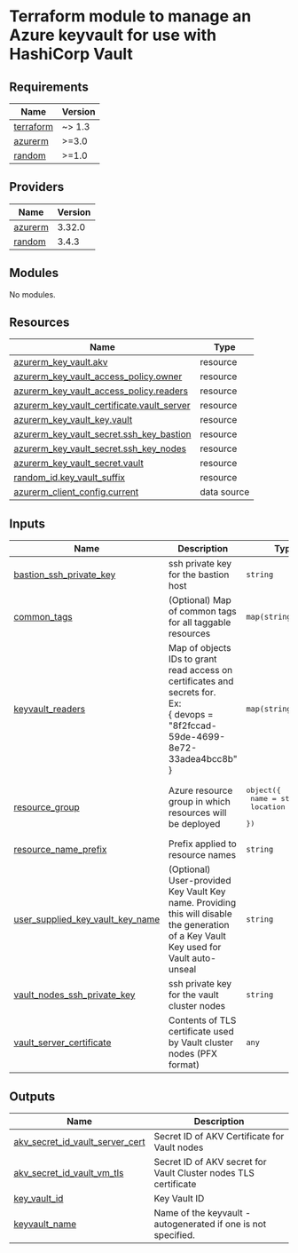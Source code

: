 # Terraform module to manage an Azure keyvault for use with HashiCorp Vault
<!-- BEGIN_TF_DOCS -->
## Requirements

| Name | Version |
|------|---------|
| <a name="requirement_terraform"></a> [terraform](#requirement\_terraform) | ~> 1.3 |
| <a name="requirement_azurerm"></a> [azurerm](#requirement\_azurerm) | >=3.0 |
| <a name="requirement_random"></a> [random](#requirement\_random) | >=1.0 |

## Providers

| Name | Version |
|------|---------|
| <a name="provider_azurerm"></a> [azurerm](#provider\_azurerm) | 3.32.0 |
| <a name="provider_random"></a> [random](#provider\_random) | 3.4.3 |

## Modules

No modules.

## Resources

| Name | Type |
|------|------|
| [azurerm_key_vault.akv](https://registry.terraform.io/providers/hashicorp/azurerm/latest/docs/resources/key_vault) | resource |
| [azurerm_key_vault_access_policy.owner](https://registry.terraform.io/providers/hashicorp/azurerm/latest/docs/resources/key_vault_access_policy) | resource |
| [azurerm_key_vault_access_policy.readers](https://registry.terraform.io/providers/hashicorp/azurerm/latest/docs/resources/key_vault_access_policy) | resource |
| [azurerm_key_vault_certificate.vault_server](https://registry.terraform.io/providers/hashicorp/azurerm/latest/docs/resources/key_vault_certificate) | resource |
| [azurerm_key_vault_key.vault](https://registry.terraform.io/providers/hashicorp/azurerm/latest/docs/resources/key_vault_key) | resource |
| [azurerm_key_vault_secret.ssh_key_bastion](https://registry.terraform.io/providers/hashicorp/azurerm/latest/docs/resources/key_vault_secret) | resource |
| [azurerm_key_vault_secret.ssh_key_nodes](https://registry.terraform.io/providers/hashicorp/azurerm/latest/docs/resources/key_vault_secret) | resource |
| [azurerm_key_vault_secret.vault](https://registry.terraform.io/providers/hashicorp/azurerm/latest/docs/resources/key_vault_secret) | resource |
| [random_id.key_vault_suffix](https://registry.terraform.io/providers/hashicorp/random/latest/docs/resources/id) | resource |
| [azurerm_client_config.current](https://registry.terraform.io/providers/hashicorp/azurerm/latest/docs/data-sources/client_config) | data source |

## Inputs

| Name | Description | Type | Default | Required |
|------|-------------|------|---------|:--------:|
| <a name="input_bastion_ssh_private_key"></a> [bastion\_ssh\_private\_key](#input\_bastion\_ssh\_private\_key) | ssh private key for the bastion host | `string` | n/a | yes |
| <a name="input_common_tags"></a> [common\_tags](#input\_common\_tags) | (Optional) Map of common tags for all taggable resources | `map(string)` | `{}` | no |
| <a name="input_keyvault_readers"></a> [keyvault\_readers](#input\_keyvault\_readers) | Map of objects IDs to grant read access on certificates and secrets for.<br>Ex:<br>{ devops = "8f2fccad-59de-4699-8e72-33adea4bcc8b" } | `map(string)` | n/a | yes |
| <a name="input_resource_group"></a> [resource\_group](#input\_resource\_group) | Azure resource group in which resources will be deployed | <pre>object({<br>    name     = string<br>    location = string<br>  })</pre> | n/a | yes |
| <a name="input_resource_name_prefix"></a> [resource\_name\_prefix](#input\_resource\_name\_prefix) | Prefix applied to resource names | `string` | `"dev"` | no |
| <a name="input_user_supplied_key_vault_key_name"></a> [user\_supplied\_key\_vault\_key\_name](#input\_user\_supplied\_key\_vault\_key\_name) | (Optional) User-provided Key Vault Key name. Providing this will disable the generation of a Key Vault Key used for Vault auto-unseal | `string` | `null` | no |
| <a name="input_vault_nodes_ssh_private_key"></a> [vault\_nodes\_ssh\_private\_key](#input\_vault\_nodes\_ssh\_private\_key) | ssh private key for the vault cluster nodes | `string` | n/a | yes |
| <a name="input_vault_server_certificate"></a> [vault\_server\_certificate](#input\_vault\_server\_certificate) | Contents of TLS certificate used by Vault cluster nodes (PFX format) | `any` | n/a | yes |

## Outputs

| Name | Description |
|------|-------------|
| <a name="output_akv_secret_id_vault_server_cert"></a> [akv\_secret\_id\_vault\_server\_cert](#output\_akv\_secret\_id\_vault\_server\_cert) | Secret ID of AKV Certificate for Vault nodes |
| <a name="output_akv_secret_id_vault_vm_tls"></a> [akv\_secret\_id\_vault\_vm\_tls](#output\_akv\_secret\_id\_vault\_vm\_tls) | Secret ID of AKV secret for Vault Cluster nodes TLS certificate |
| <a name="output_key_vault_id"></a> [key\_vault\_id](#output\_key\_vault\_id) | Key Vault ID |
| <a name="output_keyvault_name"></a> [keyvault\_name](#output\_keyvault\_name) | Name of the keyvault - autogenerated if one is not specified. |
<!-- END_TF_DOCS -->